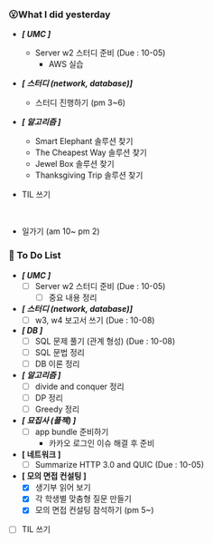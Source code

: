 ### 😮What I did yesterday


- ***[ UMC ]***
  - Server w2 스터디 준비 (Due : 10-05)
    - AWS 실습

- ***[ 스터디 (network, database)]***
  - 스터디 진행하기 (pm 3~6)

- ***[ 알고리즘 ]***
  - Smart Elephant 솔루션 찾기
  - The Cheapest Way 솔루션 찾기
  - Jewel Box 솔루션 찾기
  - Thanksgiving Trip 솔루션 찾기
  
- TIL 쓰기
    
  <br>
- 일가기 (am 10~ pm 2)


###  🤔 To Do List

- ***[ UMC ]***
  - [ ] Server w2 스터디 준비 (Due : 10-05)
    - [ ] 중요 내용 정리

- ***[ 스터디 (network, database)]***
  - [ ] w3, w4 보고서 쓰기 (Due : 10-08)

- ***[ DB ]***
  - [ ] SQL 문제 풀기 (관계 형성) (Due : 10-08)
  - [ ] SQL 문법 정리
  - [ ] DB 이론 정리

- ***[ 알고리즘 ]***
  - [ ] divide and conquer 정리
  - [ ] DP 정리
  - [ ] Greedy 정리

- ***[ 묘집사 (플젝) ]***
  - [ ] app bundle 준비하기
    - 카카오 로그인 이슈 해결 후 준비

- **[ 네트워크 ]**
  - [ ] Summarize HTTP 3.0 and QUIC (Due : 10-05)

- **[ 모의 면접 컨설팅 ]**
  - [x] 생기부 읽어 보기
  - [x] 각 학생별 맞춤형 질문 만들기 
  - [x] 모의 면접 컨설팅 참석하기 (pm 5~)
  
- [ ] TIL 쓰기
    
